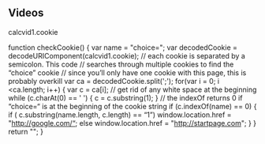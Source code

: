 ## Videos

calcvid1.cookie

<body onload=“checkCookie()”>  
 
function checkCookie() {
    var name = "choice=";
    var decodedCookie = decodeURIComponent(calcvid1.cookie);
    // each cookie is separated by a semicolon.  This code
    // searches through multiple cookies to find the “choice” cookie
     // since you’ll only have one cookie with this page, this is probably overkill
    var ca = decodedCookie.split(';');
    for(var i = 0; i <ca.length; i++) {
        var c = ca[i];
//  get rid of any white space at the beginning
        while (c.charAt(0) == ' ') {
            c = c.substring(1);
        }
//  the indexOf returns 0 if “choice=“ is at the beginning of the cookie string
        if (c.indexOf(name) == 0) {
            if ( c.substring(name.length, c.length) == “1”)
window.location.href = "http://google.com/“;
else
window.location.href = "http://startpage.com";
        }
    }
    return "";
}